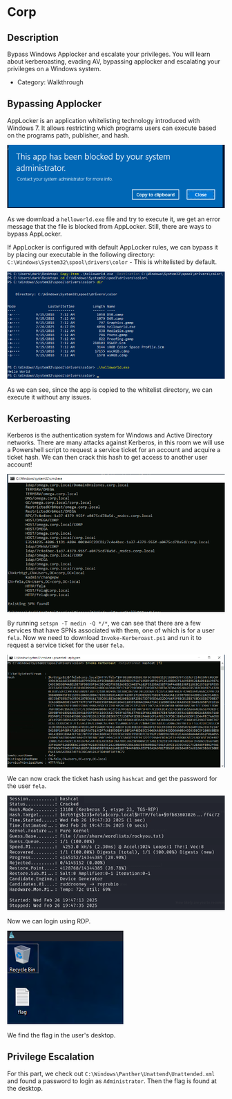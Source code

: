 # Corp

## Description

Bypass Windows Applocker and escalate your privileges. You will learn about kerberoasting, evading AV, bypassing applocker and escalating your privileges on a Windows system.
* Category: Walkthrough

## Bypassing Applocker

AppLocker is an application whitelisting technology introduced with Windows 7. It allows restricting which programs users can execute based on the programs path, publisher, and hash.

![](applocker.png)

As we download a `helloworld.exe` file and try to execute it, we get an error message that the file is blocked from AppLocker. Still, there are ways to bypass AppLocker.

If AppLocker is configured with default AppLocker rules, we can bypass it by placing our executable in the following directory: `C:\Windows\System32\spool\drivers\color` - This is whitelisted by default.

![](applocker-bypass-whitelist.png)

As we can see, since the app is copied to the whitelist directory, we can execute it without any issues.

## Kerberoasting

Kerberos is the authentication system for Windows and Active Directory networks. There are many attacks against Kerberos, in this room we will use a Powershell script to request a service ticket for an account and acquire a ticket hash. We can then crack this hash to get access to another user account!

![](enum-kerberos.png)

By running `setspn -T medin -Q */*`, we can see that there are a few services that have SPNs associated with them, one of which is for a user `fela`. Now we need to download `Invoke-Kerberoast.ps1` and run it to request a service ticket for the user `fela`.

![](kerberos-ticket.png)

We can now crack the ticket hash using `hashcat` and get the password for the user `fela`.

![](password-cracked.png)

Now we can login using RDP.

![](login-RDP.png)

We find the flag in the user's desktop.

## Privilege Escalation

For this part, we check out `C:\Windows\Panther\Unattend\Unattended.xml` and found a password to login as `Administrator`. Then the flag is found at the desktop.